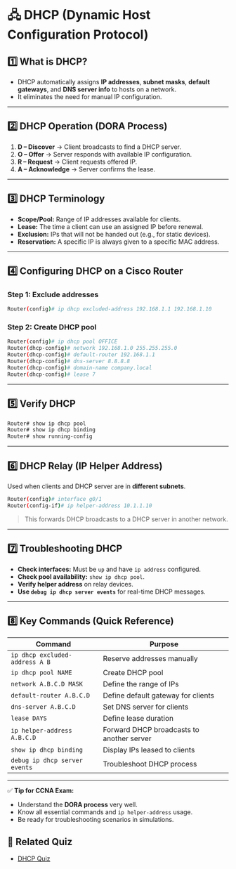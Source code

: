 # 🖧 DHCP (Dynamic Host Configuration Protocol)

## 1️⃣ What is DHCP?

- DHCP automatically assigns **IP addresses**, **subnet masks**, **default gateways**, and **DNS server info** to hosts on a network.
- It eliminates the need for manual IP configuration.

---

## 2️⃣ DHCP Operation (DORA Process)

1. **D – Discover** → Client broadcasts to find a DHCP server.
2. **O – Offer** → Server responds with available IP configuration.
3. **R – Request** → Client requests offered IP.
4. **A – Acknowledge** → Server confirms the lease.

---

## 3️⃣ DHCP Terminology

- **Scope/Pool:** Range of IP addresses available for clients.
- **Lease:** The time a client can use an assigned IP before renewal.
- **Exclusion:** IPs that will not be handed out (e.g., for static devices).
- **Reservation:** A specific IP is always given to a specific MAC address.

---

## 4️⃣ Configuring DHCP on a Cisco Router

### Step 1: Exclude addresses
```bash
Router(config)# ip dhcp excluded-address 192.168.1.1 192.168.1.10
```

### Step 2: Create DHCP pool
```bash
Router(config)# ip dhcp pool OFFICE
Router(dhcp-config)# network 192.168.1.0 255.255.255.0
Router(dhcp-config)# default-router 192.168.1.1
Router(dhcp-config)# dns-server 8.8.8.8
Router(dhcp-config)# domain-name company.local
Router(dhcp-config)# lease 7
```

---

## 5️⃣ Verify DHCP

```bash
Router# show ip dhcp pool
Router# show ip dhcp binding
Router# show running-config
```

---

## 6️⃣ DHCP Relay (IP Helper Address)

Used when clients and DHCP server are in **different subnets**.

```bash
Router(config)# interface g0/1
Router(config-if)# ip helper-address 10.1.1.10
```
> This forwards DHCP broadcasts to a DHCP server in another network.

---

## 7️⃣ Troubleshooting DHCP

- **Check interfaces:** Must be `up` and have `ip address` configured.
- **Check pool availability:** `show ip dhcp pool`.
- **Verify helper address** on relay devices.
- **Use `debug ip dhcp server events`** for real-time DHCP messages.

---

## 8️⃣ Key Commands (Quick Reference)

| Command                                | Purpose                                   |
|---------------------------------------|-------------------------------------------|
| `ip dhcp excluded-address A B`        | Reserve addresses manually                |
| `ip dhcp pool NAME`                   | Create DHCP pool                         |
| `network A.B.C.D MASK`                | Define the range of IPs                   |
| `default-router A.B.C.D`              | Define default gateway for clients        |
| `dns-server A.B.C.D`                  | Set DNS server for clients                |
| `lease DAYS`                          | Define lease duration                     |
| `ip helper-address A.B.C.D`           | Forward DHCP broadcasts to another server |
| `show ip dhcp binding`                | Display IPs leased to clients             |
| `debug ip dhcp server events`         | Troubleshoot DHCP process                 |

---

✅ **Tip for CCNA Exam:**  
- Understand the **DORA process** very well.  
- Know all essential commands and `ip helper-address` usage.  
- Be ready for troubleshooting scenarios in simulations.


## 📝 Related Quiz

- [DHCP Quiz](quiz/DHCP_Quiz.md)

